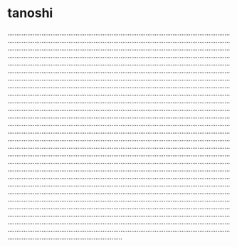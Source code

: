 # tanoshi

....................................................................................................................................................................................................................................................................................................................................................................................................................................................................................................................................................................................................................................................................................................................................................................................................................................................................................................................................................................................................................................................................................................................................................................................................................................................................................................................................................................................................................................................................................................................................................................................................................................................................................................................................................................................................................................................................................................................................................................................................................................................................................................................................................................................................................................................................................................................................................................................................................................................................................................................................................................................................................................................................................................................................................................................................................................................................................................................................................................................................................................................................................................................................................................................................................................................................................................................................................................................................................................................................................................................................................